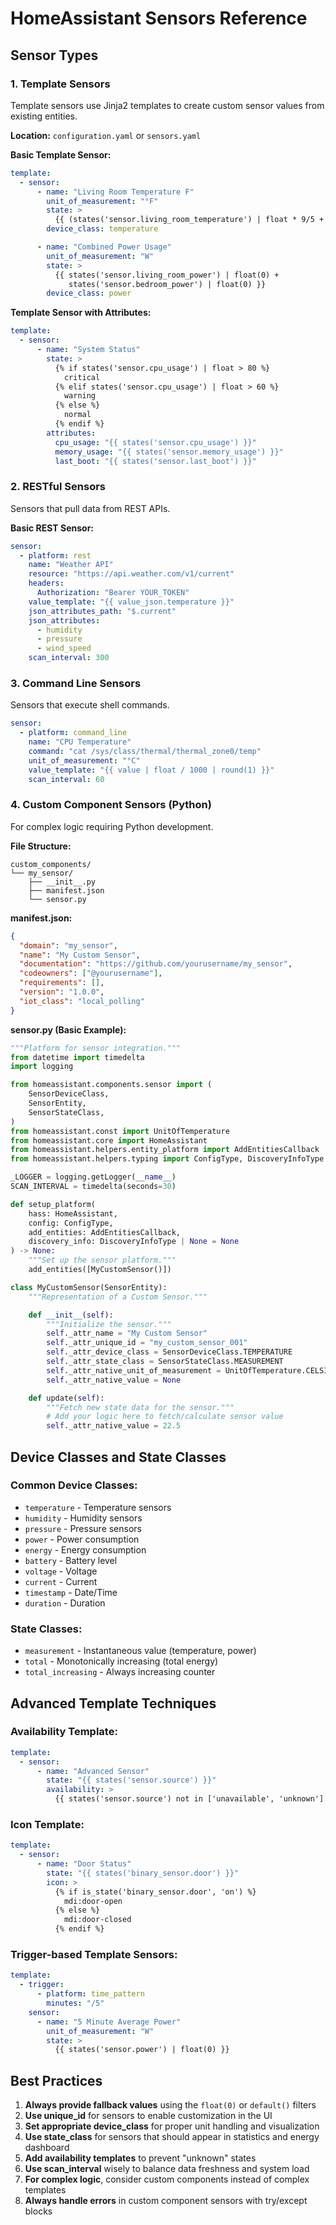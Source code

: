 # HomeAssistant Sensors Reference

## Sensor Types

### 1. Template Sensors
Template sensors use Jinja2 templates to create custom sensor values from existing entities.

**Location:** `configuration.yaml` or `sensors.yaml`

**Basic Template Sensor:**
```yaml
template:
  - sensor:
      - name: "Living Room Temperature F"
        unit_of_measurement: "°F"
        state: >
          {{ (states('sensor.living_room_temperature') | float * 9/5 + 32) | round(1) }}
        device_class: temperature

      - name: "Combined Power Usage"
        unit_of_measurement: "W"
        state: >
          {{ states('sensor.living_room_power') | float(0) +
             states('sensor.bedroom_power') | float(0) }}
        device_class: power
```

**Template Sensor with Attributes:**
```yaml
template:
  - sensor:
      - name: "System Status"
        state: >
          {% if states('sensor.cpu_usage') | float > 80 %}
            critical
          {% elif states('sensor.cpu_usage') | float > 60 %}
            warning
          {% else %}
            normal
          {% endif %}
        attributes:
          cpu_usage: "{{ states('sensor.cpu_usage') }}"
          memory_usage: "{{ states('sensor.memory_usage') }}"
          last_boot: "{{ states('sensor.last_boot') }}"
```

### 2. RESTful Sensors
Sensors that pull data from REST APIs.

**Basic REST Sensor:**
```yaml
sensor:
  - platform: rest
    name: "Weather API"
    resource: "https://api.weather.com/v1/current"
    headers:
      Authorization: "Bearer YOUR_TOKEN"
    value_template: "{{ value_json.temperature }}"
    json_attributes_path: "$.current"
    json_attributes:
      - humidity
      - pressure
      - wind_speed
    scan_interval: 300
```

### 3. Command Line Sensors
Sensors that execute shell commands.

```yaml
sensor:
  - platform: command_line
    name: "CPU Temperature"
    command: "cat /sys/class/thermal/thermal_zone0/temp"
    unit_of_measurement: "°C"
    value_template: "{{ value | float / 1000 | round(1) }}"
    scan_interval: 60
```

### 4. Custom Component Sensors (Python)
For complex logic requiring Python development.

**File Structure:**
```
custom_components/
└── my_sensor/
    ├── __init__.py
    ├── manifest.json
    └── sensor.py
```

**manifest.json:**
```json
{
  "domain": "my_sensor",
  "name": "My Custom Sensor",
  "documentation": "https://github.com/yourusername/my_sensor",
  "codeowners": ["@yourusername"],
  "requirements": [],
  "version": "1.0.0",
  "iot_class": "local_polling"
}
```

**sensor.py (Basic Example):**
```python
"""Platform for sensor integration."""
from datetime import timedelta
import logging

from homeassistant.components.sensor import (
    SensorDeviceClass,
    SensorEntity,
    SensorStateClass,
)
from homeassistant.const import UnitOfTemperature
from homeassistant.core import HomeAssistant
from homeassistant.helpers.entity_platform import AddEntitiesCallback
from homeassistant.helpers.typing import ConfigType, DiscoveryInfoType

_LOGGER = logging.getLogger(__name__)
SCAN_INTERVAL = timedelta(seconds=30)

def setup_platform(
    hass: HomeAssistant,
    config: ConfigType,
    add_entities: AddEntitiesCallback,
    discovery_info: DiscoveryInfoType | None = None
) -> None:
    """Set up the sensor platform."""
    add_entities([MyCustomSensor()])

class MyCustomSensor(SensorEntity):
    """Representation of a Custom Sensor."""

    def __init__(self):
        """Initialize the sensor."""
        self._attr_name = "My Custom Sensor"
        self._attr_unique_id = "my_custom_sensor_001"
        self._attr_device_class = SensorDeviceClass.TEMPERATURE
        self._attr_state_class = SensorStateClass.MEASUREMENT
        self._attr_native_unit_of_measurement = UnitOfTemperature.CELSIUS
        self._attr_native_value = None

    def update(self):
        """Fetch new state data for the sensor."""
        # Add your logic here to fetch/calculate sensor value
        self._attr_native_value = 22.5
```

## Device Classes and State Classes

### Common Device Classes:
- `temperature` - Temperature sensors
- `humidity` - Humidity sensors
- `pressure` - Pressure sensors
- `power` - Power consumption
- `energy` - Energy consumption
- `battery` - Battery level
- `voltage` - Voltage
- `current` - Current
- `timestamp` - Date/Time
- `duration` - Duration

### State Classes:
- `measurement` - Instantaneous value (temperature, power)
- `total` - Monotonically increasing (total energy)
- `total_increasing` - Always increasing counter

## Advanced Template Techniques

### Availability Template:
```yaml
template:
  - sensor:
      - name: "Advanced Sensor"
        state: "{{ states('sensor.source') }}"
        availability: >
          {{ states('sensor.source') not in ['unavailable', 'unknown'] }}
```

### Icon Template:
```yaml
template:
  - sensor:
      - name: "Door Status"
        state: "{{ states('binary_sensor.door') }}"
        icon: >
          {% if is_state('binary_sensor.door', 'on') %}
            mdi:door-open
          {% else %}
            mdi:door-closed
          {% endif %}
```

### Trigger-based Template Sensors:
```yaml
template:
  - trigger:
      - platform: time_pattern
        minutes: "/5"
    sensor:
      - name: "5 Minute Average Power"
        unit_of_measurement: "W"
        state: >
          {{ states('sensor.power') | float(0) }}
```

## Best Practices

1. **Always provide fallback values** using the `float(0)` or `default()` filters
2. **Use unique_id** for sensors to enable customization in the UI
3. **Set appropriate device_class** for proper unit handling and visualization
4. **Use state_class** for sensors that should appear in statistics and energy dashboard
5. **Add availability templates** to prevent "unknown" states
6. **Use scan_interval** wisely to balance data freshness and system load
7. **For complex logic**, consider custom components instead of complex templates
8. **Always handle errors** in custom component sensors with try/except blocks
